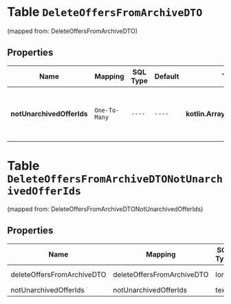 
# Table `DeleteOffersFromArchiveDTO`
(mapped from: DeleteOffersFromArchiveDTO)

## Properties
Name | Mapping | SQL Type | Default | Type | Description | Notes
---- | ------- | -------- | ------- | ---- | ----------- | -----
**notUnarchivedOfferIds** | `One-To-Many` | `----` | `----`  | **kotlin.Array&lt;kotlin.String&gt;** | Список товаров, которые не удалось восстановить из архива. |  [optional]


# **Table `DeleteOffersFromArchiveDTONotUnarchivedOfferIds`**
(mapped from: DeleteOffersFromArchiveDTONotUnarchivedOfferIds)

## Properties
Name | Mapping | SQL Type | Default | Type | Description | Notes
---- | ------- | -------- | ------- | ---- | ----------- | -----
deleteOffersFromArchiveDTO | deleteOffersFromArchiveDTO | long | | kotlin.Long | Primary Key | *one*
notUnarchivedOfferIds | notUnarchivedOfferIds | text | | kotlin.String | Foreign Key | *many*



